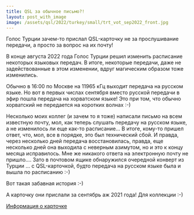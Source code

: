 ```yaml
---
title: QSL за обычное письмо?!
layout: post_with_image
image: /assets/qsl/2022/turkey/small/trt_vot_sep2022_front.jpg
---
```


Голос Турции зачем-то прислал QSL-карточку
не за прослушивание передачи, а просто за
вопрос на их почту!

В конце августа 2022 года Голос Турции
решил изменить расписание некоторых языковых
передач. В итоге, некоторые передачи, даже
не задействованные в этом изменении,
вдруг магическим образом тоже изменились.

Обычно в 16:00 по Москве на 11965 кГц
выходит передача на русском языке. Но вот
в первых числах сентября вместо русской
передачи в эфир пошла передача на хорватском
языке! Это при том, что обычно хорватский
не передается на коротких волнах :-)

Несколько моих коллег (и зачем то я тоже)
написали письмо на всем известную почту, мол,
как теперь слушать передачу на русском языке,
а не изменилось ли еще как-то расписание...
В итоге, кому-то пришел ответ, что, мол, все
в порядке, это был технический сбой. И правда,
через несколько дней передача восстановилась,
правда, еще несколько дней она выходила с
неверным азимутом, но и это к концу месяца
исправилось. Мне же никакого ответа на электронную
почту не пришло.... Зато в почтовом ящике
обнаружился очередной конверт из Турции ...
с QSL-карточкой, будто передача на русском языке
была и вышла по расписанию :-)

Вот такая забавная история :-)

А карточку они прислали за сентябрь аж 2021 года!
Для коллекции :-)

[Информация о карточке](/qsls/trt_vot_sep2022.html)
